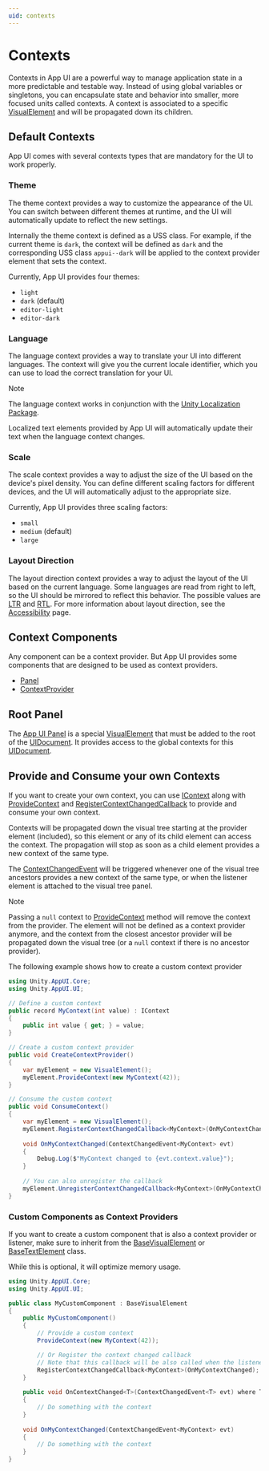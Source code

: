 ```yaml
---
uid: contexts
---
```


# Contexts

Contexts in App UI are a powerful way to manage application 
state in a more predictable and testable way. 
Instead of using global variables or singletons, 
you can encapsulate state and behavior into smaller, 
more focused units called contexts. A context is associated to a specific [VisualElement](xref:UnityEngine.UIElements.VisualElement) and will be propagated down its children.

## Default Contexts

App UI comes with several contexts types that are mandatory for the UI to work properly.

### Theme

The theme context provides a way to customize the appearance of the UI. 
You can switch between different themes at runtime, and the UI will 
automatically update to reflect the new settings.

Internally the theme context is defined as a USS class.
For example, if the current theme is `dark`, the context will be defined as `dark`
and the corresponding USS class `appui--dark` will be applied to the context provider element 
that sets the context.

Currently, App UI provides four themes: 

- `light` 
- `dark` (default)
- `editor-light`
- `editor-dark`

### Language

The language context provides a way to translate your UI into different languages. 
The context will give you the current locale identifier,
which you can use to load the correct translation for your UI.

> [!NOTE]
> The language context works in conjunction with the 
> [Unity Localization Package](https://docs.unity3d.com/Packages/com.unity.localization@1.4/manual/index.html).
> 
> Localized text elements provided by App UI will automatically
> update their text when the language context changes.

### Scale

The scale context provides a way to adjust the size of the UI based on the device's 
pixel density. You can define different scaling factors for different devices, 
and the UI will automatically adjust to the appropriate size.

Currently, App UI provides three scaling factors:

- `small`
- `medium` (default)
- `large`

### Layout Direction

The layout direction context provides a way to adjust the layout of the UI based on the
current language. Some languages are read from right to left, so the UI should be mirrored
to reflect this behavior. The possible values are 
[LTR](xref:Unity.AppUI.Core.Dir.Ltr) and [RTL](xref:Unity.AppUI.Core.Dir.Rtl). 
For more information about layout direction, see the [Accessibility](xref:accessibility) page.

## Context Components

Any component can be a context provider. But App UI provides some components that are designed to be used as context providers.

- [Panel](xref:Unity.AppUI.UI.Panel)
- [ContextProvider](xref:Unity.AppUI.UI.ContextProvider)

## Root Panel

The [App UI Panel](xref:Unity.AppUI.UI.Panel) is a special
[VisualElement](xref:UnityEngine.UIElements.VisualElement) that
must be added to the root of the [UIDocument](xref:UnityEngine.UIElements.UIDocument). It provides access to the global contexts for this [UIDocument](xref:UnityEngine.UIElements.UIDocument).

## Provide and Consume your own Contexts

If you want to create your own context, you can use [IContext](xref:Unity.AppUI.Core.IContext) along with 
[ProvideContext](xref:Unity.AppUI.UI.VisualElementExtensions.ProvideContext``1(UnityEngine.UIElements.VisualElement,``0))
and [RegisterContextChangedCallback](xref:Unity.AppUI.UI.VisualElementExtensions.RegisterContextChangedCallback``1(UnityEngine.UIElements.VisualElement,UnityEngine.UIElements.EventCallback{Unity.AppUI.UI.ContextChangedEvent{``0}}))
to provide and consume your own context.

Contexts will be propagated down the visual tree starting at the provider element (included), so this element or any of its child element can access the context.
The propagation will stop as soon as a child element provides a new context of the same type.

The [ContextChangedEvent](xref:Unity.AppUI.UI.ContextChangedEvent`1) will be triggered whenever one of the visual tree ancestors
provides a new context of the same type, or when the listener element is attached to the visual tree panel.

> [!NOTE]
> Passing a `null` context to [ProvideContext](xref:Unity.AppUI.UI.VisualElementExtensions.ProvideContext``1(UnityEngine.UIElements.VisualElement,``0))
> method will remove the context from the provider. The element will not be defined as a context provider anymore, and 
> the context from the closest ancestor provider will be propagated down the visual tree (or a `null` context if there is no ancestor provider).

The following example shows how to create a custom context provider

```cs
using Unity.AppUI.Core;
using Unity.AppUI.UI;

// Define a custom context
public record MyContext(int value) : IContext
{
    public int value { get; } = value;
}

// Create a custom context provider
public void CreateContextProvider()
{
    var myElement = new VisualElement();
    myElement.ProvideContext(new MyContext(42));
}

// Consume the custom context
public void ConsumeContext()
{
    var myElement = new VisualElement();
    myElement.RegisterContextChangedCallback<MyContext>(OnMyContextChanged);
    
    void OnMyContextChanged(ContextChangedEvent<MyContext> evt)
    {
        Debug.Log($"MyContext changed to {evt.context.value}");
    }
    
    // You can also unregister the callback
    myElement.UnregisterContextChangedCallback<MyContext>(OnMyContextChanged);
}
```

### Custom Components as Context Providers

If you want to create a custom component that is also a context provider or listener, make sure to inherit from the [BaseVisualElement](xref:Unity.AppUI.UI.BaseVisualElement) or [BaseTextElement](xref:Unity.AppUI.UI.BaseTextElement) class.

While this is optional, it will optimize memory usage.

```cs
using Unity.AppUI.Core;
using Unity.AppUI.UI;

public class MyCustomComponent : BaseVisualElement
{
    public MyCustomComponent()
    {
        // Provide a custom context
        ProvideContext(new MyContext(42));

        // Or Register the context changed callback
        // Note that this callback will be also called when the listener element is also a the provider
        RegisterContextChangedCallback<MyContext>(OnMyContextChanged);
    }
    
    public void OnContextChanged<T>(ContextChangedEvent<T> evt) where T : class, IContext
    {
        // Do something with the context
    }
    
    void OnMyContextChanged(ContextChangedEvent<MyContext> evt)
    {
        // Do something with the context
    }
}
```